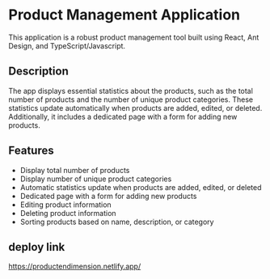 # Product Management Application

This application is a robust product management tool built using React, Ant Design, and TypeScript/Javascript.

## Description

The app displays essential statistics about the products, such as the total number of products and the number of unique product categories. These statistics update automatically when products are added, edited, or deleted. Additionally, it includes a dedicated page with a form for adding new products.

## Features

- Display total number of products
- Display number of unique product categories
- Automatic statistics update when products are added, edited, or deleted
- Dedicated page with a form for adding new products
- Editing product information
- Deleting product information
- Sorting products based on name, description, or category

## deploy link

https://productendimension.netlify.app/
